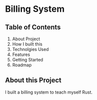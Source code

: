 # Billing System

## Table of Contents

1. About Project
2. How I built this
3. Technolgies Used
4. Features
5. Getting Started
6. Roadmap

## About this Project

I built a billing system to teach myself Rust.

